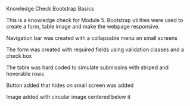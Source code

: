 Knowledge Check Bootstrap Basics

This is a knowledge check for Module 5.
Bootstrap utilities were used to create a form, table image and make the webpage responsive.

Navigation bar was created with a collapsable menu on small screens

The form was created with required fields using validation classes and a check box

The table was hard coded to simulate submissins with striped and hoverable rows

Button added that hides on small screen was added

Image added with circular image centered below it